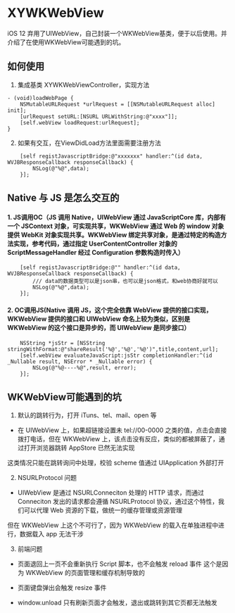 # XYWKWebView
iOS 12 弃用了UIWebView，自己封装一个WKWebView基类，便于以后使用。并介绍了在使用WKWebView可能遇到的坑。

## 如何使用
1. 集成基类 XYWKWebViewController，实现方法
```
- (void)loadWebPage {
    NSMutableURLRequest *urlRequest = [[NSMutableURLRequest alloc] init];
    [urlRequest setURL:[NSURL URLWithString:@"xxxx"]];
    [self.webView loadRequest:urlRequest];
}
```

2. 如果有交互，在ViewDidLoad方法里面需要注册方法
```
    [self registJavascriptBridge:@"xxxxxxx" handler:^(id data, WVJBResponseCallback responseCallback) {
        NSLog(@"%@",data);
    }];
```


## Native 与 JS 是怎么交互的

#### 1. JS调用OC（JS 调用 Native，UIWebView 通过 JavaScriptCore 库，内部有一个 JSContext 对象，可实现共享，WKWebView 通过 Web 的 window 对象提供 WebKit 对象实现共享。WKWebView 绑定共享对象，是通过特定的构造方法实现，参考代码，通过指定 UserContentController 对象的 ScriptMessageHandler 经过 Configuration 参数构造时传入）

```
    [self registJavascriptBridge:@"" handler:^(id data, WVJBResponseCallback responseCallback) {
        /// data的数据类型可以是json串，也可以是json格式，和web协商好就可以
        NSLog(@"%@",data);
    }];
``` 
    
#### 2. OC调用JS(Native 调用 JS，这个完全依靠 WebView 提供的接口实现，WKWebView 提供的接口和 UIWebView 命名上较为类似，区别是 WKWebView 的这个接口是异步的，而 UIWebView 是同步接口）
```
    NSString *jsStr = [NSString stringWithFormat:@"shareResult('%@','%@','%@')",title,content,url];
    [self.webView evaluateJavaScript:jsStr completionHandler:^(id _Nullable result, NSError * _Nullable error) {
        NSLog(@"%@----%@",result, error);
    }];
```


## WKWebView可能遇到的坑
1. 默认的跳转行为，打开 iTuns、tel、mail、open 等

  - 在 UIWebView 上，如果超链接设置未 tel://00-0000 之类的值，点击会直接拨打电话，但在 WKWebView 上，该点击没有反应，类似的都被屏蔽了，通过打开浏览器跳转 AppStore 已然无法实现
  
这类情况只能在跳转询问中处理，校验 scheme 值通过 UIApplication 外部打开

2. NSURLProtocol 问题

  - UIWebView 是通过 NSURLConneciton 处理的 HTTP 请求，而通过Conneciton 发出的请求都会遵循 NSURLProtocol 协议，通过这个特性，我们可以代理 Web 资源的下载，做统一的缓存管理或资源管理
  
但在 WKWebView 上这个不可行了，因为 WKWebView 的载入在单独进程中进行，数据载入 app 无法干涉

3. 前端问题
- 页面退回上一页不会重新执行 Script 脚本，也不会触发 reload 事件    这个是因为 WKWebView 的页面管理和缓存机制导致的

- 页面键盘弹出会触发 resize 事件

- window.unload 只有刷新页面才会触发，退出或跳转到其它页都无法触发
